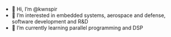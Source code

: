 - 👋 Hi, I’m @kwnspir
- 👀 I’m interested in embedded systems, aerospace and defense, software development and R&D
- 🌱 I’m currently learning parallel programming and DSP
